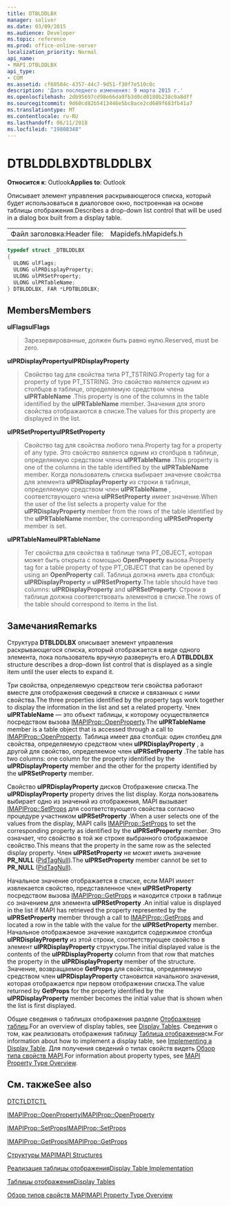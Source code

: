 ```yaml
---
title: DTBLDDLBX
manager: soliver
ms.date: 03/09/2015
ms.audience: Developer
ms.topic: reference
ms.prod: office-online-server
localization_priority: Normal
api_name:
- MAPI.DTBLDDLBX
api_type:
- COM
ms.assetid: cf60584c-4357-44c7-9d51-f30f7e510c0c
description: 'Дата последнего изменения: 9 марта 2015 г.'
ms.openlocfilehash: 2db95697cd98e66da9fb3d0cd0180b238c0a8dff
ms.sourcegitcommit: 9d60cd82b5413446e5bc8ace2cd689f683fb41a7
ms.translationtype: MT
ms.contentlocale: ru-RU
ms.lasthandoff: 06/11/2018
ms.locfileid: "19808348"
---
```

# <a name="dtblddlbx"></a><span data-ttu-id="fb068-103">DTBLDDLBX</span><span class="sxs-lookup"><span data-stu-id="fb068-103">DTBLDDLBX</span></span>

  
  
<span data-ttu-id="fb068-104">**Относится к**: Outlook</span><span class="sxs-lookup"><span data-stu-id="fb068-104">**Applies to**: Outlook</span></span> 
  
<span data-ttu-id="fb068-105">Описывает элемент управления раскрывающегося списка, который будет использоваться в диалоговое окно, построенная на основе таблицы отображения.</span><span class="sxs-lookup"><span data-stu-id="fb068-105">Describes a drop-down list control that will be used in a dialog box built from a display table.</span></span>
  
|||
|:-----|:-----|
|<span data-ttu-id="fb068-106">Файл заголовка:</span><span class="sxs-lookup"><span data-stu-id="fb068-106">Header file:</span></span>  <br/> |<span data-ttu-id="fb068-107">Mapidefs.h</span><span class="sxs-lookup"><span data-stu-id="fb068-107">Mapidefs.h</span></span>  <br/> |
   
```cpp
typedef struct _DTBLDDLBX
{
  ULONG ulFlags;
  ULONG ulPRDisplayProperty;
  ULONG ulPRSetProperty;
  ULONG ulPRTableName;
} DTBLDDLBX, FAR *LPDTBLDDLBX;

```

## <a name="members"></a><span data-ttu-id="fb068-108">Members</span><span class="sxs-lookup"><span data-stu-id="fb068-108">Members</span></span>

 <span data-ttu-id="fb068-109">**ulFlags**</span><span class="sxs-lookup"><span data-stu-id="fb068-109">**ulFlags**</span></span>
  
> <span data-ttu-id="fb068-110">Зарезервированные, должен быть равно нулю.</span><span class="sxs-lookup"><span data-stu-id="fb068-110">Reserved, must be zero.</span></span> 
    
 <span data-ttu-id="fb068-111">**ulPRDisplayProperty**</span><span class="sxs-lookup"><span data-stu-id="fb068-111">**ulPRDisplayProperty**</span></span>
  
> <span data-ttu-id="fb068-112">Свойство tag для свойства типа PT_TSTRING.</span><span class="sxs-lookup"><span data-stu-id="fb068-112">Property tag for a property of type PT_TSTRING.</span></span> <span data-ttu-id="fb068-113">Это свойство является одним из столбцов в таблице, определяемую средством члена **ulPRTableName** .</span><span class="sxs-lookup"><span data-stu-id="fb068-113">This property is one of the columns in the table identified by the **ulPRTableName** member.</span></span> <span data-ttu-id="fb068-114">Значения для этого свойства отображаются в списке.</span><span class="sxs-lookup"><span data-stu-id="fb068-114">The values for this property are displayed in the list.</span></span> 
    
 <span data-ttu-id="fb068-115">**ulPRSetProperty**</span><span class="sxs-lookup"><span data-stu-id="fb068-115">**ulPRSetProperty**</span></span>
  
> <span data-ttu-id="fb068-116">Свойство tag для свойства любого типа.</span><span class="sxs-lookup"><span data-stu-id="fb068-116">Property tag for a property of any type.</span></span> <span data-ttu-id="fb068-117">Это свойство является одним из столбцов в таблице, определяемую средством члена **ulPRTableName** .</span><span class="sxs-lookup"><span data-stu-id="fb068-117">This property is one of the columns in the table identified by the **ulPRTableName** member.</span></span> <span data-ttu-id="fb068-118">Когда пользователь списка выбирает значение свойства для элемента **ulPRDisplayProperty** из строки в таблице, определяемую средством член **ulPRTableName** , соответствующего члена **ulPRSetProperty** имеет значение.</span><span class="sxs-lookup"><span data-stu-id="fb068-118">When the user of the list selects a property value for the **ulPRDisplayProperty** member from the rows of the table identified by the **ulPRTableName** member, the corresponding **ulPRSetProperty** member is set.</span></span> 
    
 <span data-ttu-id="fb068-119">**ulPRTableName**</span><span class="sxs-lookup"><span data-stu-id="fb068-119">**ulPRTableName**</span></span>
  
> <span data-ttu-id="fb068-120">Тег свойства для свойства в таблице типа PT_OBJECT, которая может быть открыта с помощью **OpenProperty** вызова.</span><span class="sxs-lookup"><span data-stu-id="fb068-120">Property tag for a table property of type PT_OBJECT that can be opened by using an **OpenProperty** call.</span></span> <span data-ttu-id="fb068-121">Таблица должна иметь два столбца: **ulPRDisplayProperty** и **ulPRSetProperty**.</span><span class="sxs-lookup"><span data-stu-id="fb068-121">The table should have two columns: **ulPRDisplayProperty** and **ulPRSetProperty**.</span></span> <span data-ttu-id="fb068-122">Строки в таблице должна соответствовать элементов в списке.</span><span class="sxs-lookup"><span data-stu-id="fb068-122">The rows of the table should correspond to items in the list.</span></span>
    
## <a name="remarks"></a><span data-ttu-id="fb068-123">Замечания</span><span class="sxs-lookup"><span data-stu-id="fb068-123">Remarks</span></span>

<span data-ttu-id="fb068-124">Структура **DTBLDDLBX** описывает элемент управления раскрывающегося списка, который отображается в виде одного элемента, пока пользователь вручную развернуть его.</span><span class="sxs-lookup"><span data-stu-id="fb068-124">A **DTBLDDLBX** structure describes a drop-down list control that is displayed as a single item until the user elects to expand it.</span></span> 
  
<span data-ttu-id="fb068-125">Три свойства, определяемую средством теги свойства работают вместе для отображения сведений в списке и связанных с ними свойства.</span><span class="sxs-lookup"><span data-stu-id="fb068-125">The three properties identified by the property tags work together to display the information in the list and set a related property.</span></span> <span data-ttu-id="fb068-126">Член **ulPRTableName** — это объект таблицы, к которому осуществляется посредством вызова [IMAPIProp::OpenProperty](imapiprop-openproperty.md).</span><span class="sxs-lookup"><span data-stu-id="fb068-126">The **ulPRTableName** member is a table object that is accessed through a call to [IMAPIProp::OpenProperty](imapiprop-openproperty.md).</span></span> <span data-ttu-id="fb068-127">Таблица имеет два столбца: один столбец для свойства, определяемую средством член **ulPRDisplayProperty** , а другой для свойство, определяемое член **ulPRSetProperty** .</span><span class="sxs-lookup"><span data-stu-id="fb068-127">The table has two columns: one column for the property identified by the **ulPRDisplayProperty** member and the other for the property identified by the **ulPRSetProperty** member.</span></span> 
  
<span data-ttu-id="fb068-128">Свойство **ulPRDisplayProperty** дисков Отображение списка.</span><span class="sxs-lookup"><span data-stu-id="fb068-128">The **ulPRDisplayProperty** property drives the list display.</span></span> <span data-ttu-id="fb068-129">Когда пользователь выбирает одно из значений из отображения, MAPI вызывает [IMAPIProp::SetProps](imapiprop-setprops.md) для соответствующего свойства согласно процедуре участником **ulPRSetProperty** .</span><span class="sxs-lookup"><span data-stu-id="fb068-129">When a user selects one of the values from the display, MAPI calls [IMAPIProp::SetProps](imapiprop-setprops.md) to set the corresponding property as identified by the **ulPRSetProperty** member.</span></span> <span data-ttu-id="fb068-130">Это означает, что свойство в той же строке выбранного отображаемое свойство.</span><span class="sxs-lookup"><span data-stu-id="fb068-130">This means that the property in the same row as the selected display property.</span></span> <span data-ttu-id="fb068-131">Член **ulPRSetProperty** не может иметь значение **PR_NULL** ([PidTagNull](pidtagnull-canonical-property.md)).</span><span class="sxs-lookup"><span data-stu-id="fb068-131">The **ulPRSetProperty** member cannot be set to **PR_NULL** ([PidTagNull](pidtagnull-canonical-property.md)).</span></span>
  
<span data-ttu-id="fb068-132">Начальное значение отображается в списке, если MAPI имеет извлекается свойство, представленное член **ulPRSetProperty** посредством вызова [IMAPIProp::GetProps](imapiprop-getprops.md) и находится строки в таблице со значением для элемента **ulPRSetProperty** .</span><span class="sxs-lookup"><span data-stu-id="fb068-132">An initial value is displayed in the list if MAPI has retrieved the property represented by the **ulPRSetProperty** member through a call to [IMAPIProp::GetProps](imapiprop-getprops.md) and located a row in the table with the value for the **ulPRSetProperty** member.</span></span> <span data-ttu-id="fb068-133">Начальное отображаемое значение находится содержимое столбца **ulPRDisplayProperty** из этой строки, соответствующее свойство в элемент **ulPRDisplayProperty** структуры.</span><span class="sxs-lookup"><span data-stu-id="fb068-133">The initial displayed value is the contents of the **ulPRDisplayProperty** column from that row that matches the property in the **ulPRDisplayProperty** member of the structure.</span></span> <span data-ttu-id="fb068-134">Значение, возвращаемое **GetProps** для свойства, определяемую средством член **ulPRDisplayProperty** становится начального значения, которая отображается при первом отображении списка.</span><span class="sxs-lookup"><span data-stu-id="fb068-134">The value returned by **GetProps** for the property identified by the **ulPRDisplayProperty** member becomes the initial value that is shown when the list is first displayed.</span></span> 
  
<span data-ttu-id="fb068-135">Общие сведения о таблицах отображения разделе [Отображение таблиц](display-tables.md).</span><span class="sxs-lookup"><span data-stu-id="fb068-135">For an overview of display tables, see [Display Tables](display-tables.md).</span></span> <span data-ttu-id="fb068-136">Сведения о том, как реализовать отображения таблицу [Таблица отображения](display-table-implementation.md)см.</span><span class="sxs-lookup"><span data-stu-id="fb068-136">For information about how to implement a display table, see [Implementing a Display Table](display-table-implementation.md).</span></span> <span data-ttu-id="fb068-137">Для получения сведений о типах свойств видеть [Обзор типа свойств MAPI](mapi-property-type-overview.md).</span><span class="sxs-lookup"><span data-stu-id="fb068-137">For information about property types, see [MAPI Property Type Overview](mapi-property-type-overview.md).</span></span>
  
## <a name="see-also"></a><span data-ttu-id="fb068-138">См. также</span><span class="sxs-lookup"><span data-stu-id="fb068-138">See also</span></span>



[<span data-ttu-id="fb068-139">DTCTL</span><span class="sxs-lookup"><span data-stu-id="fb068-139">DTCTL</span></span>](dtctl.md)
  
[<span data-ttu-id="fb068-140">IMAPIProp::OpenProperty</span><span class="sxs-lookup"><span data-stu-id="fb068-140">IMAPIProp::OpenProperty</span></span>](imapiprop-openproperty.md)
  
[<span data-ttu-id="fb068-141">IMAPIProp::SetProps</span><span class="sxs-lookup"><span data-stu-id="fb068-141">IMAPIProp::SetProps</span></span>](imapiprop-setprops.md)
  
[<span data-ttu-id="fb068-142">IMAPIProp::GetProps</span><span class="sxs-lookup"><span data-stu-id="fb068-142">IMAPIProp::GetProps</span></span>](imapiprop-getprops.md)


[<span data-ttu-id="fb068-143">Структуры MAPI</span><span class="sxs-lookup"><span data-stu-id="fb068-143">MAPI Structures</span></span>](mapi-structures.md)
  
[<span data-ttu-id="fb068-144">Реализация таблицы отображения</span><span class="sxs-lookup"><span data-stu-id="fb068-144">Display Table Implementation</span></span>](display-table-implementation.md)
  
[<span data-ttu-id="fb068-145">Таблицы отображения</span><span class="sxs-lookup"><span data-stu-id="fb068-145">Display Tables</span></span>](display-tables.md)
  
[<span data-ttu-id="fb068-146">Обзор типов свойств MAPI</span><span class="sxs-lookup"><span data-stu-id="fb068-146">MAPI Property Type Overview</span></span>](mapi-property-type-overview.md)

